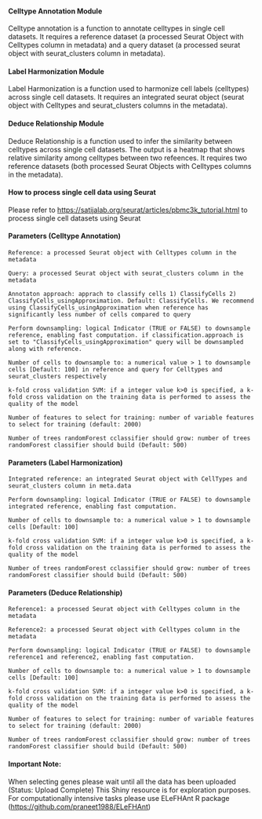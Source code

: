 #### Celltype Annotation Module
Celltype annotation is a function to annotate celltypes in single cell datasets. It requires a reference dataset (a processed Seurat Object with Celltypes column in metadata) and a query dataset (a processed seurat object with seurat_clusters column in metadata).

#### Label Harmonization Module
Label Harmonization is a function used to harmonize cell labels (celltypes) across single cell datasets. It requires an integrated seurat object (seurat object with Celltypes and seurat_clusters columns in the metadata).

#### Deduce Relationship Module
Deduce Relationship is a function used to infer the similarity between celltypes across single cell datasets. The output is a heatmap that shows relative similarity among celltypes between two refeences. It requires two reference datasets (both processed Seurat Objects with Celltypes columns in the metadata).

#### How to process single cell data using Seurat
Please refer to https://satijalab.org/seurat/articles/pbmc3k_tutorial.html to process single cell datasets using Seurat

#### Parameters (Celltype Annotation)

```
Reference: a processed Seurat object with Celltypes column in the metadata

Query: a processed Seurat object with seurat_clusters column in the metadata

Annotaton approach: apprach to classify cells 1) ClassifyCells 2) ClassifyCells_usingApproximation. Default: ClassifyCells. We recommend using ClassifyCells_usingApproximation when reference has significantly less number of cells compared to query

Perform downsampling: logical Indicator (TRUE or FALSE) to downsample reference, enabling fast computation. if classification.approach is set to "ClassifyCells_usingApproximation" query will be downsampled along with reference.

Number of cells to downsample to: a numerical value > 1 to downsample cells [Default: 100] in reference and query for Celltypes and seurat_clusters respectively

k-fold cross validation SVM: if a integer value k>0 is specified, a k-fold cross validation on the training data is performed to assess the quality of the model

Number of features to select for training: number of variable features to select for training (default: 2000)

Number of trees randomForest cclassifier should grow: number of trees randomForest classifier should build (Default: 500)
```

#### Parameters (Label Harmonization)

```
Integrated reference: an integrated Seurat object with CellTypes and seurat_clusters column in meta.data

Perform downsampling: logical Indicator (TRUE or FALSE) to downsample integrated reference, enabling fast computation.

Number of cells to downsample to: a numerical value > 1 to downsample cells [Default: 100]

k-fold cross validation SVM: if a integer value k>0 is specified, a k-fold cross validation on the training data is performed to assess the quality of the model

Number of trees randomForest cclassifier should grow: number of trees randomForest classifier should build (Default: 500)
```

#### Parameters (Deduce Relationship)

```
Reference1: a processed Seurat object with Celltypes column in the metadata

Reference2: a processed Seurat object with Celltypes column in the metadata

Perform downsampling: logical Indicator (TRUE or FALSE) to downsample reference1 and reference2, enabling fast computation.

Number of cells to downsample to: a numerical value > 1 to downsample cells [Default: 100]

k-fold cross validation SVM: if a integer value k>0 is specified, a k-fold cross validation on the training data is performed to assess the quality of the model

Number of features to select for training: number of variable features to select for training (default: 2000)

Number of trees randomForest cclassifier should grow: number of trees randomForest classifier should build (Default: 500)
```

#### Important Note:
When selecting genes please wait until all the data has been uploaded (Status: Upload Complete)
This Shiny resource is for exploration purposes. For computationally intensive tasks please use ELeFHAnt R package (https://github.com/praneet1988/ELeFHAnt) 